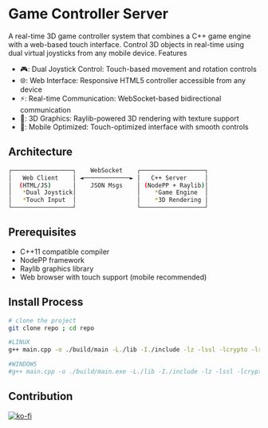 # Game Controller Server

A real-time 3D game controller system that combines a C++ game engine with a web-based touch interface. Control 3D objects in real-time using dual virtual joysticks from any mobile device.
Features

- 🎮: Dual Joystick Control: Touch-based movement and rotation controls
- 🌐: Web Interface: Responsive HTML5 controller accessible from any device
- ⚡: Real-time Communication: WebSocket-based bidirectional communication
- 🎯: 3D Graphics: Raylib-powered 3D rendering with texture support
- 📱: Mobile Optimized: Touch-optimized interface with smooth controls

## Architecture
```bash
┌─────────────────┐    WebSocket    ┌──────────────────┐
│   Web Client    │ ◄─────────────► │   C++ Server     │
│  (HTML/JS)      │    JSON Msgs    │ (NodePP + Raylib)│
│   *Dual Joystick│                 │    *Game Engine  │
│   *Touch Input  │                 │    *3D Rendering │
└─────────────────┘                 └──────────────────┘
```

## Prerequisites
- C++11 compatible compiler
- NodePP framework
- Raylib graphics library
- Web browser with touch support (mobile recommended)

## Install Process
```bash
# clone the project
git clone repo ; cd repo

#LINUX
g++ main.cpp -o ./build/main -L./lib -I./include -lz -lssl -lcrypto -lraylib; ./build/main

#WINDOWS
#g++ main.cpp -o ./build/main.exe -L./lib -I./include -lz -lssl -lcrypto -lraylib -lws2_32 -lwinmm -lgdi32 ; ./build/main.exe
```


## Contribution
[![ko-fi](https://ko-fi.com/img/githubbutton_sm.svg)](https://ko-fi.com/edbc_repo)